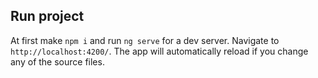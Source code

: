 ## Run project
At first make `npm i` and run `ng serve` for a dev server. Navigate to `http://localhost:4200/`. The app will automatically reload if you change any of the source files.
